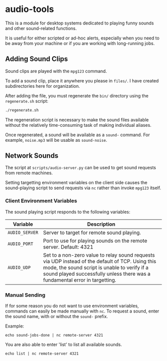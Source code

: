 
# audio-tools

This is a module for desktop systems dedicated to playing funny sounds
  and other sound-related functions.

It is useful for either scripted or ad-hoc alerts, especially when
  you need to be away from your machine or if you are working with
  long-running jobs.

## Adding Sound Clips

Sound clips are played with the `mpg123` command.

To add a sound clip, place it anywhere you please in `files/`.
I have created subdirectories here for organization.

After adding the file, you must regenerate the `bin/` directory
  using the `regenerate.sh` script:

```bash
./regenerate.sh
```

The regeneration script is necessary to make the sound files available
  without the relatively time-consuming task of making individual aliases.

Once regenerated, a sound will be available as a `sound-` command. For example,
  `noise.mp3` will be usable as `sound-noise`.

## Network Sounds

The script at `scripts/audio-server.py` can be used to get sound requests from remote machines.

Setting targetting environment variables on the client side causes the sound-playing script to send requests via `nc` rather than invoke `mpg123` itself.

### Client Environment Variables

The sound playing script responds to the following variables:

| Variable       | Description                                                                                                                                                                                                                     |
|----------------|---------------------------------------------------------------------------------------------------------------------------------------------------------------------------------------------------------------------------------|
| `AUDIO_SERVER` | Server to target for remote sound playing.                                                                                                                                                                                      |
| `AUDIO_PORT`   | Port to use for playing sounds on the remote server. Default: 4321                                                                                                                                                              |
| `AUDIO_UDP`    | Set to a non-zero value to relay sound requests via UDP instead of the default of TCP. Using this mode, the sound script is unable to verify if a sound played successfully unless there was a fundamental error in targetting. |

### Manual Sending

If for some reason you do not want to use environment variables, commands can easily be made manually with `nc`.
  To request a sound, enter the sound name, with or without the `sound-` prefix.

Example:

    echo sound-jobs-done | nc remote-server 4321

You are also able to enter 'list' to list all available sounds.

    echo list | nc remote-server 4321
